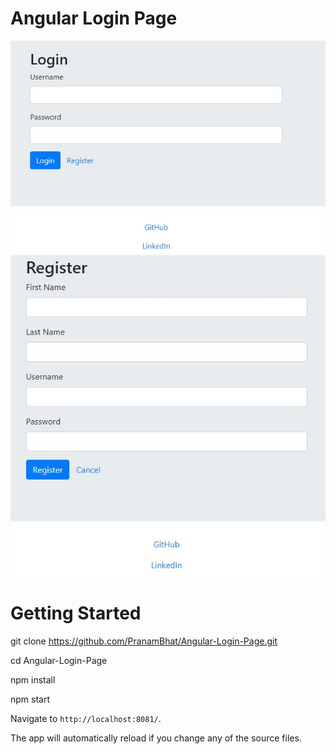 # Angular Login Page

<img src="/screenshots/Login-Page.jpg" />

<img src="/screenshots/Registration-Page.jpg" />

# Getting Started


git clone https://github.com/PranamBhat/Angular-Login-Page.git

cd Angular-Login-Page

npm install

npm start 

Navigate to `http://localhost:8081/`. 

The app will automatically reload if you change any of the source files.

